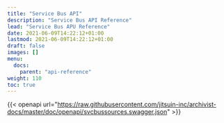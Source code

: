 ```yaml
---
title: "Service Bus API"
description: "Service Bus API Reference"
lead: "Service Bus APU Reference"
date: 2021-06-09T14:22:12+01:00
lastmod: 2021-06-09T14:22:12+01:00
draft: false
images: []
menu: 
  docs:
    parent: "api-reference"
weight: 110
toc: true
---
```


{{< openapi url="https://raw.githubusercontent.com/jitsuin-inc/archivist-docs/master/doc/openapi/svcbussources.swagger.json" >}}

